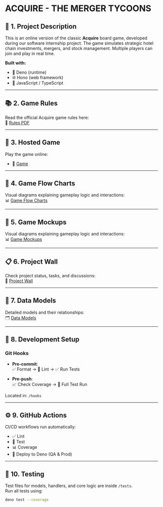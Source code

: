 # ACQUIRE - THE MERGER TYCOONS

## 📝 1. Project Description

This is an online version of the classic **Acquire** board game, developed
during our software internship project. The game simulates strategic hotel chain
investments, mergers, and stock management. Multiple players can join and play
in real time.

**Built with:**

- 🦕 Deno (runtime)
- 🌐 Hono (web framework)
- 🧠 JavaScript / TypeScript

---

## 📚 2. Game Rules

Read the official Acquire game rules here:\
🔗
[Rules PDF](https://github.com/step-batch-10/acquire-merger-tycoons/wiki/How-to-play)

---

## 🚀 3. Hosted Game

Play the game online:

- 🌱 [Game](https://acquire-dev-80-97tc2fjywycp.deno.dev)

---

## 🔁 4. Game Flow Charts

Visual diagrams explaining gameplay logic and interactions:\
📊
[Game Flow Charts](https://github.com/step-batch-10/acquire-merger-tycoons/wiki/Flow-charts)

---

## 🔁 5. Game Mockups

Visual diagrams explaining gameplay logic and interactions:\
📊
[Game Mockups](https://github.com/step-batch-10/acquire-merger-tycoons/wiki/Mock-Ups)

---

## 📋 6. Project Wall

Check project status, tasks, and discussions:\
📌 [Project Wall](https://github.com/orgs/step-batch-10/projects/8)

---

## 🧩 7. Data Models

Detailed models and their relationships:\
🗂️
[Data Models](https://github.com/step-batch-10/acquire-merger-tycoons/wiki/Models)

---

## 🔧 8. Development Setup

### Git Hooks

- **Pre-commit**:\
  ✅ Format → 🧹 Lint → ✅ Run Tests

- **Pre-push**:\
  📈 Check Coverage → 🔁 Full Test Run

Located in: `/hooks`

---

## ⚙️ 9. GitHub Actions

CI/CD workflows run automatically:

- ✅ Lint
- 🧪 Test
- 📊 Coverage
- 🚀 Deploy to Deno (QA & Prod)

---

## 🧪 10. Testing

Test files for models, handlers, and core logic are inside `/tests`.\
Run all tests using:

```bash
deno test --coverage
```
